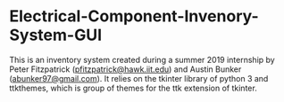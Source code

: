# Electrical-Component-Invenory-System-GUI

This is an inventory system created during a summer 2019 internship by Peter Fitzpatrick (pfitzpatrick@hawk.iit.edu) and Austin Bunker (abunker97@gmail.com). It relies on the tkinter library of python 3 and ttkthemes, which is group of themes for the ttk extension of tkinter. 